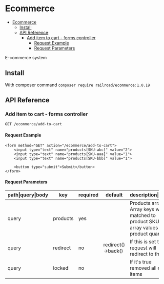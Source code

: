 Ecommerce
========================================================================================================================

- [Ecommerce](#ecommerce)
  * [Install](#install)
  * [API Reference](#api-reference)
    + [Add item to cart - forms controller](#add-item-to-cart---forms-controller)
      - [Request Example](#request-example)
      - [Request Parameters](#request-parameters)

<!-- ecotrust-canada.github.io/markdown-toc -->

E-commerce system

## Install
With composer command
``` composer require railroad/ecommerce:1.0.19 ```

## API Reference

### Add item to cart - forms controller

```
GET /ecommerce/add-to-cart
```
#### Request Example

```
<form method="GET" action="/ecommerce/add-to-cart">
    <input type="text" name="products[SKU-abc]" value="2">
    <input type="text" name="products[SKU-aaa]" value="1">
    <input type="text" name="products[SKU-bbb]" value="1">

    <button type="submit">Submit</button>
</form>
```

#### Request Parameters
| path\|query\|body |  key       |  required |  default            |  description\|notes                                                                               | 
|-------------------|------------|-----------|---------------------|---------------------------------------------------------------------------------------------------| 
| query             |  products  |  yes      |                     |  Products array. Array keys will be matched to product SKU and array values to product quantity.  | 
| query             |  redirect  |  no       |  redirect()->back() |  If this is set the request will redirect to this url                                             | 
| query             |  locked    |  no       |                     |  If it's true removed all cart items                                                              | 


<!-- donatstudios.com/CsvToMarkdownTable
path\|query\|body, key, required, default, description\|notes
query , products , yes ,  , Products array. Array keys will be matched to product SKU and array values to product quantity. 
query , redirect , no , redirect()->back(), If this is set the request will redirect to this url
query , locked , no , , If it's true removed all cart items
-->